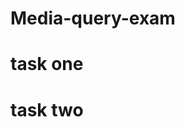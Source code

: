 # Media-query-exam

<h1>task one</h1>
<a href=" https://github.com/13-Bhupendra/Media-query-exam/tree/main/media%20query%20exam%20with%20css/task-one">
  <imd src="https://github.com/13-Bhupendra/Media-query-exam/blob/main/Screenshot%202025-01-01%20111224.png">
  </a>

<h1>task two</h1>
<a href=" https://github.com/13-Bhupendra/Media-query-exam/tree/main/media%20query%20exam%20with%20css/task%20two">
  <imd src=" https://github.com/13-Bhupendra/Media-query-exam/blob/main/Screenshot%202025-01-01%20111208.png">
  </a>
